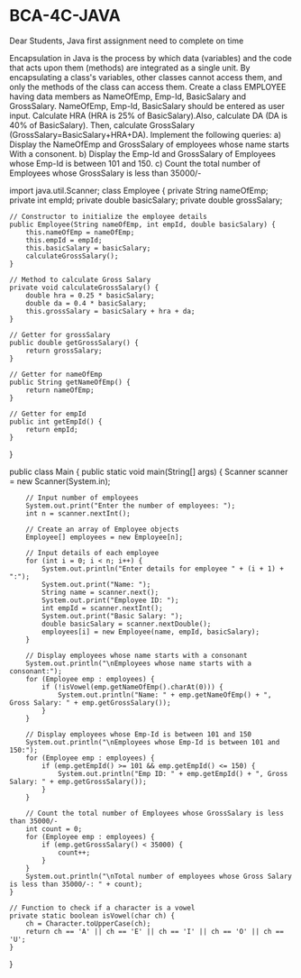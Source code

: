 # BCA-4C-JAVA
Dear Students, Java first assignment need to complete on time

Encapsulation in Java is the process by which data (variables) and the code that acts upon them (methods) are integrated as a single unit. By encapsulating a class's variables, other classes cannot access them, and only the methods of the class can access them. 
Create a class EMPLOYEE having data members as NameOfEmp, Emp-Id, BasicSalary and GrossSalary. NameOfEmp, Emp-Id, BasicSalary should be entered as user input. Calculate HRA (HRA is 25% of BasicSalary).Also, calculate DA (DA is 40% of BasicSalary). Then, calculate GrossSalary (GrossSalary=BasicSalary+HRA+DA). 
Implement the following queries: 
a) Display the NameOfEmp and GrossSalary of employees whose name starts With a consonent.
b) Display the Emp-Id and GrossSalary of Employees whose Emp-Id is between 101 and 150.
c) Count the total number of Employees whose GrossSalary is less than 35000/-

 import java.util.Scanner;
 class Employee {
    private String nameOfEmp;
    private int empId;
    private double basicSalary;
    private double grossSalary;

    // Constructor to initialize the employee details
    public Employee(String nameOfEmp, int empId, double basicSalary) {
        this.nameOfEmp = nameOfEmp;
        this.empId = empId;
        this.basicSalary = basicSalary;
        calculateGrossSalary();
    }

    // Method to calculate Gross Salary
    private void calculateGrossSalary() {
        double hra = 0.25 * basicSalary;
        double da = 0.4 * basicSalary;
        this.grossSalary = basicSalary + hra + da;
    }

    // Getter for grossSalary
    public double getGrossSalary() {
        return grossSalary;
    }

    // Getter for nameOfEmp
    public String getNameOfEmp() {
        return nameOfEmp;
    }

    // Getter for empId
    public int getEmpId() {
        return empId;
    }
}

public class Main {
    public static void main(String[] args) {
        Scanner scanner = new Scanner(System.in);

        // Input number of employees
        System.out.print("Enter the number of employees: ");
        int n = scanner.nextInt();

        // Create an array of Employee objects
        Employee[] employees = new Employee[n];

        // Input details of each employee
        for (int i = 0; i < n; i++) {
            System.out.println("Enter details for employee " + (i + 1) + ":");
            System.out.print("Name: ");
            String name = scanner.next();
            System.out.print("Employee ID: ");
            int empId = scanner.nextInt();
            System.out.print("Basic Salary: ");
            double basicSalary = scanner.nextDouble();
            employees[i] = new Employee(name, empId, basicSalary);
        }

        // Display employees whose name starts with a consonant
        System.out.println("\nEmployees whose name starts with a consonant:");
        for (Employee emp : employees) {
            if (!isVowel(emp.getNameOfEmp().charAt(0))) {
                System.out.println("Name: " + emp.getNameOfEmp() + ", Gross Salary: " + emp.getGrossSalary());
            }
        }

        // Display employees whose Emp-Id is between 101 and 150
        System.out.println("\nEmployees whose Emp-Id is between 101 and 150:");
        for (Employee emp : employees) {
            if (emp.getEmpId() >= 101 && emp.getEmpId() <= 150) {
                System.out.println("Emp ID: " + emp.getEmpId() + ", Gross Salary: " + emp.getGrossSalary());
            }
        }

        // Count the total number of Employees whose GrossSalary is less than 35000/-
        int count = 0;
        for (Employee emp : employees) {
            if (emp.getGrossSalary() < 35000) {
                count++;
            }
        }
        System.out.println("\nTotal number of employees whose Gross Salary is less than 35000/-: " + count);
    }

    // Function to check if a character is a vowel
    private static boolean isVowel(char ch) {
        ch = Character.toUpperCase(ch);
        return ch == 'A' || ch == 'E' || ch == 'I' || ch == 'O' || ch == 'U';
    }
}
